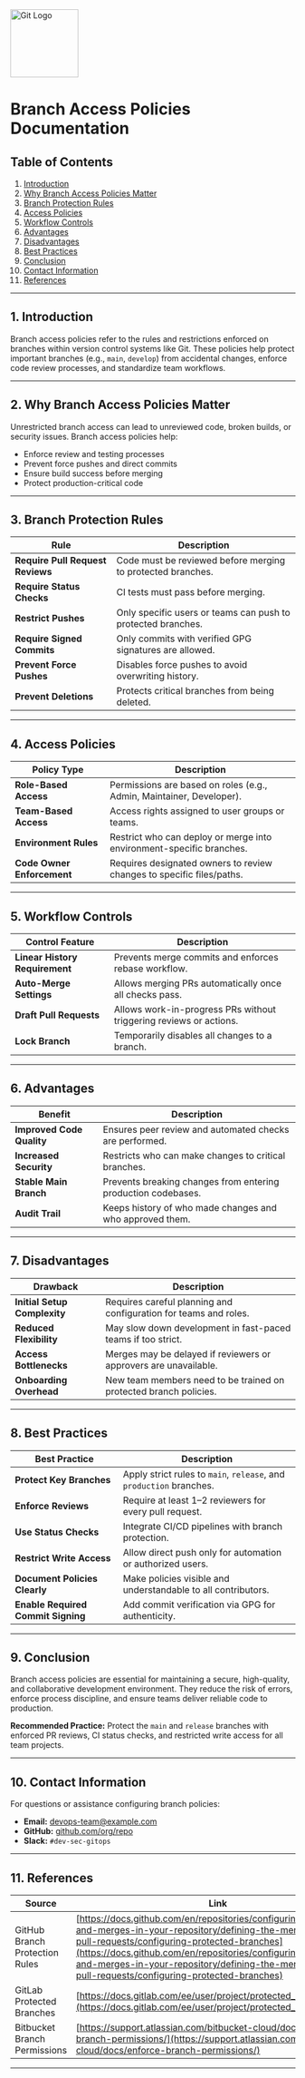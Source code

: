 <img src="https://git-scm.com/images/logos/downloads/Git-Icon-1788C.png" alt="Git Logo" width="120"/>

# Branch Access Policies Documentation

## Table of Contents

1. [Introduction](#1-introduction)  
2. [Why Branch Access Policies Matter](#2-why-branch-access-policies-matter)  
3. [Branch Protection Rules](#3-branch-protection-rules)  
4. [Access Policies](#4-access-policies)  
5. [Workflow Controls](#5-workflow-controls)  
6. [Advantages](#6-advantages)  
7. [Disadvantages](#7-disadvantages)  
8. [Best Practices](#8-best-practices)  
9. [Conclusion](#9-conclusion)  
10. [Contact Information](#10-contact-information)  
11. [References](#11-references)

---

## 1. Introduction

Branch access policies refer to the rules and restrictions enforced on branches within version control systems like Git. These policies help protect important branches (e.g., `main`, `develop`) from accidental changes, enforce code review processes, and standardize team workflows.

---

## 2. Why Branch Access Policies Matter

Unrestricted branch access can lead to unreviewed code, broken builds, or security issues. Branch access policies help:

- Enforce review and testing processes
- Prevent force pushes and direct commits
- Ensure build success before merging
- Protect production-critical code

---

## 3. Branch Protection Rules

| Rule                            | Description                                                                 |
|----------------------------------|-----------------------------------------------------------------------------|
| **Require Pull Request Reviews** | Code must be reviewed before merging to protected branches.                 |
| **Require Status Checks**        | CI tests must pass before merging.                                          |
| **Restrict Pushes**              | Only specific users or teams can push to protected branches.                |
| **Require Signed Commits**       | Only commits with verified GPG signatures are allowed.                      |
| **Prevent Force Pushes**         | Disables force pushes to avoid overwriting history.                         |
| **Prevent Deletions**            | Protects critical branches from being deleted.                              |

---

## 4. Access Policies

| Policy Type               | Description                                                                |
|---------------------------|----------------------------------------------------------------------------|
| **Role-Based Access**     | Permissions are based on roles (e.g., Admin, Maintainer, Developer).       |
| **Team-Based Access**     | Access rights assigned to user groups or teams.                            |
| **Environment Rules**     | Restrict who can deploy or merge into environment-specific branches.       |
| **Code Owner Enforcement**| Requires designated owners to review changes to specific files/paths.       |

---

## 5. Workflow Controls

| Control Feature              | Description                                                               |
|------------------------------|---------------------------------------------------------------------------|
| **Linear History Requirement** | Prevents merge commits and enforces rebase workflow.                     |
| **Auto-Merge Settings**       | Allows merging PRs automatically once all checks pass.                    |
| **Draft Pull Requests**       | Allows work-in-progress PRs without triggering reviews or actions.        |
| **Lock Branch**               | Temporarily disables all changes to a branch.                             |

---

## 6. Advantages

| Benefit                       | Description                                                               |
|-------------------------------|---------------------------------------------------------------------------|
| **Improved Code Quality**     | Ensures peer review and automated checks are performed.                   |
| **Increased Security**        | Restricts who can make changes to critical branches.                      |
| **Stable Main Branch**        | Prevents breaking changes from entering production codebases.             |
| **Audit Trail**               | Keeps history of who made changes and who approved them.                  |

---

## 7. Disadvantages

| Drawback                      | Description                                                                 |
|-------------------------------|-----------------------------------------------------------------------------|
| **Initial Setup Complexity**  | Requires careful planning and configuration for teams and roles.           |
| **Reduced Flexibility**       | May slow down development in fast-paced teams if too strict.               |
| **Access Bottlenecks**        | Merges may be delayed if reviewers or approvers are unavailable.           |
| **Onboarding Overhead**       | New team members need to be trained on protected branch policies.          |

---

## 8. Best Practices

| Best Practice                    | Description                                                              |
|----------------------------------|--------------------------------------------------------------------------|
| **Protect Key Branches**         | Apply strict rules to `main`, `release`, and `production` branches.      |
| **Enforce Reviews**              | Require at least 1–2 reviewers for every pull request.                   |
| **Use Status Checks**            | Integrate CI/CD pipelines with branch protection.                        |
| **Restrict Write Access**        | Allow direct push only for automation or authorized users.               |
| **Document Policies Clearly**    | Make policies visible and understandable to all contributors.            |
| **Enable Required Commit Signing** | Add commit verification via GPG for authenticity.                      |

---

## 9. Conclusion

Branch access policies are essential for maintaining a secure, high-quality, and collaborative development environment. They reduce the risk of errors, enforce process discipline, and ensure teams deliver reliable code to production.

 **Recommended Practice:** Protect the `main` and `release` branches with enforced PR reviews, CI status checks, and restricted write access for all team projects.

---

## 10. Contact Information

For questions or assistance configuring branch policies:

- **Email:** devops-team@example.com  
- **GitHub:** [github.com/org/repo](https://github.com/org/repo)  
- **Slack:** `#dev-sec-gitops`

---

## 11. References

| Source                          | Link                                                                 |
|---------------------------------|----------------------------------------------------------------------|
| GitHub Branch Protection Rules  | [https://docs.github.com/en/repositories/configuring-branches-and-merges-in-your-repository/defining-the-mergeability-of-pull-requests/configuring-protected-branches](https://docs.github.com/en/repositories/configuring-branches-and-merges-in-your-repository/defining-the-mergeability-of-pull-requests/configuring-protected-branches) |
| GitLab Protected Branches       | [https://docs.gitlab.com/ee/user/project/protected_branches.html](https://docs.gitlab.com/ee/user/project/protected_branches.html) |
| Bitbucket Branch Permissions    | [https://support.atlassian.com/bitbucket-cloud/docs/enforce-branch-permissions/](https://support.atlassian.com/bitbucket-cloud/docs/enforce-branch-permissions/) |

---
